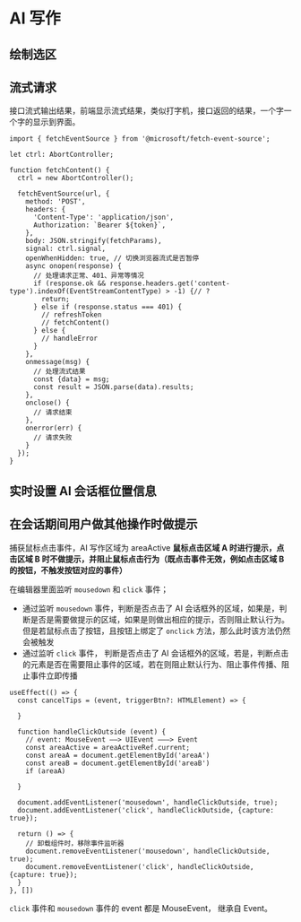 # AI 写作

## 绘制选区

## 流式请求

接口流式输出结果，前端显示流式结果，类似打字机，接口返回的结果，一个字一个字的显示到界面。

```
import { fetchEventSource } from '@microsoft/fetch-event-source';

let ctrl: AbortController;

function fetchContent() {
  ctrl = new AbortController();

  fetchEventSource(url, {
    method: 'POST',
    headers: {
      'Content-Type': 'application/json',
      Authorization: `Bearer ${token}`,
    },
    body: JSON.stringify(fetchParams),
    signal: ctrl.signal,
    openWhenHidden: true, // 切换浏览器流式是否暂停
    async onopen(response) {
      // 处理请求正常、401、异常等情况
      if (response.ok && response.headers.get('content-type').indexOf(EventStreamContentType) > -1) {// ?
        return;
      } else if (response.status === 401) {
        // refreshToken
        // fetchContent()
      } else {
        // handleError
      }
    },
    onmessage(msg) {
      // 处理流式结果
      const {data} = msg;
      const result = JSON.parse(data).results;
    },
    onclose() {
      // 请求结束
    },
    onerror(err) {
      // 请求失败
    }
  });
}
```

## 实时设置 AI 会话框位置信息

## 在会话期间用户做其他操作时做提示

捕获鼠标点击事件，AI 写作区域为 areaActive **鼠标点击区域 A 时进行提示，点击区域 B 时不做提示，并阻止鼠标点击行为（既点击事件无效，例如点击区域 B 的按钮，不触发按钮对应的事件）**

在编辑器里面监听 `mousedown` 和 `click` 事件；

- 通过监听 `mousedown` 事件，判断是否点击了 AI 会话框外的区域，如果是，判断是否是需要做提示的区域，如果是则做出相应的提示，否则阻止默认行为。但是若鼠标点击了按钮，且按钮上绑定了 `onclick` 方法，那么此时该方法仍然会被触发
- 通过监听 `click` 事件， 判断是否点击了 AI 会话框外的区域，若是，判断点击的元素是否在需要阻止事件的区域，若在则阻止默认行为、阻止事件传播、阻止事件立即传播

```
useEffect(() => {
  const cancelTips = (event, triggerBtn?: HTMLElement) => {

  }

  function handleClickOutside (event) {
    // event: MouseEvent ——> UIEvent ———> Event
    const areaActive = areaActiveRef.current;
    const areaA = document.getElementById('areaA')
    const areaB = document.getElementById('areaB')
    if (areaA)

  }

  document.addEventListener('mousedown', handleClickOutside, true);
  document.addEventListener('click', handleClickOutside, {capture: true});

  return () => {
    // 卸载组件时，移除事件监听器
    document.removeEventListener('mousedown', handleClickOutside, true);
    document.removeEventListener('click', handleClickOutside, {capture: true});
  }
}, [])
```

`click` 事件和 `mousedown` 事件的 event 都是 MouseEvent， 继承自 Event。
